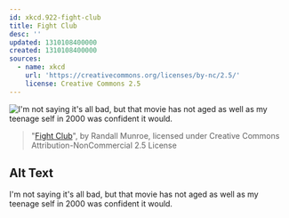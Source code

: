 ```yaml
---
id: xkcd.922-fight-club
title: Fight Club
desc: ''
updated: 1310108400000
created: 1310108400000
sources:
  - name: xkcd
    url: 'https://creativecommons.org/licenses/by-nc/2.5/'
    license: Creative Commons 2.5
---
```

![I'm not saying it's all bad, but that movie has not aged as well as my teenage self in 2000 was confident it would.](https://imgs.xkcd.com/comics/fight_club.png)
> "[Fight Club](https://xkcd.com/922/)", by Randall Munroe, licensed under Creative Commons Attribution-NonCommercial 2.5 License

## Alt Text
I'm not saying it's all bad, but that movie has not aged as well as my teenage self in 2000 was confident it would.
